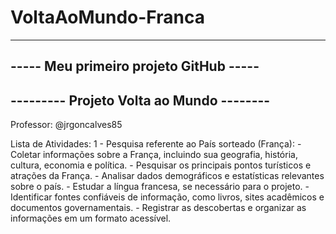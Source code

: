 # VoltaAoMundo-Franca

-------------------------------------------
-----   Meu primeiro projeto GitHub   -----
-------------------------------------------
--------- Projeto Volta ao Mundo   -------- 
-------------------------------------------

Professor: @jrgoncalves85

Lista de Atividades:
1 - Pesquisa referente ao País sorteado (França):
        - Coletar informações sobre a França, incluindo sua geografia, história, cultura, economia e política.
        - Pesquisar os principais pontos turísticos e atrações da França.
        - Analisar dados demográficos e estatísticas relevantes sobre o país.
        - Estudar a língua francesa, se necessário para o projeto.
        - Identificar fontes confiáveis de informação, como livros, sites acadêmicos e documentos governamentais.
        - Registrar as descobertas e organizar as informações em um formato acessível.

